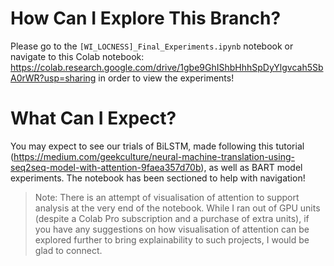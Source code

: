 # How Can I Explore This Branch?
Please go to the `[WI_LOCNESS]_Final_Experiments.ipynb` notebook or navigate to this Colab notebook: https://colab.research.google.com/drive/1gbe9GhIShbHhhSpDyYlgvcah5SbA0rWR?usp=sharing in order to view the experiments!

# What Can I Expect?
You may expect to see our trials of BiLSTM, made following this tutorial (https://medium.com/geekculture/neural-machine-translation-using-seq2seq-model-with-attention-9faea357d70b), as well as BART model experiments. The notebook has been sectioned to help with navigation!

> Note: There is an attempt of visualisation of attention to support analysis at the very end of the notebook. While I ran out of GPU units (despite a Colab Pro subscription and a purchase of extra units), if you have any suggestions on how visualisation of attention can be explored further to bring explainability to such projects, I would be glad to connect.
